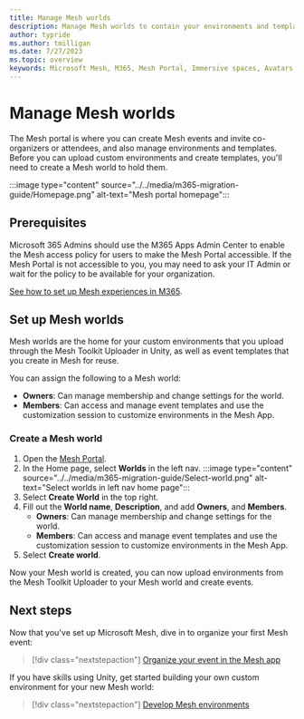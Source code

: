 ```yaml
---
title: Manage Mesh worlds
description: Manage Mesh worlds to contain your environments and templates.
author: typride
ms.author: tmilligan
ms.date: 7/27/2023
ms.topic: overview
keywords: Microsoft Mesh, M365, Mesh Portal, Immersive spaces, Avatars, getting started, documentation, features
---
```


# Manage Mesh worlds

The Mesh portal is where you can create Mesh events and invite co-organizers or attendees, and also manage environments and templates.  Before you can upload custom environments and create templates, you'll need to create a Mesh world to hold them.

:::image type="content" source="../../media/m365-migration-guide/Homepage.png" alt-text="Mesh portal homepage":::

## Prerequisites

Microsoft 365 Admins should use the M365 Apps Admin Center to enable the Mesh access policy for users to make the Mesh Portal accessible. If the Mesh Portal is not accessible to you, you may need to ask your IT Admin or wait for the policy to be available for your organization.

[See how to set up Mesh experiences in M365](setup-m365-mesh.md).

## Set up Mesh worlds

Mesh worlds are the home for your custom environments that you upload through the Mesh Toolkit Uploader in Unity, as well as event templates that you create in Mesh for reuse.

You can assign the following to a Mesh world:

- **Owners**: Can manage membership and change settings for the world.
- **Members**: Can access and manage event templates and use the customization session to customize environments in the Mesh App.

### Create a Mesh world

1. Open the [Mesh Portal](https://portal.mesh.microsoft.com/).
1. In the Home page, select **Worlds** in the left nav.
    :::image type="content" source="../../media/m365-migration-guide/Select-world.png" alt-text="Select worlds in left nav home page":::
1. Select **Create World** in the top right.
1. Fill out the **World name**, **Description**, and add **Owners**, and **Members**.
    - **Owners**: Can manage membership and change settings for the world.
    - **Members**: Can access and manage event templates and use the customization session to customize environments in the Mesh App.
1. Select **Create world**.

Now your Mesh world is created, you can now upload environments from the Mesh Toolkit Uploader to your Mesh world and create events.

## Next steps

Now that you've set up Microsoft Mesh, dive in to organize your first Mesh event:

   > [!div class="nextstepaction"]
   > [Organize your event in the Mesh app](../../events-guide/events-overview.md)

If you have skills using Unity, get started building your own custom environment for your new Mesh world:

   > [!div class="nextstepaction"]
   > [Develop Mesh environments](../../Create/development-overview.md)